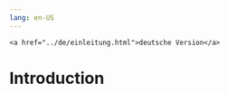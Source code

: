 ```yaml
---
lang: en-US
---
```

```{margin}
<a href="../de/einleitung.html">deutsche Version</a>
```
# Introduction
